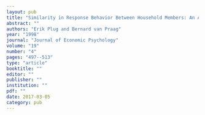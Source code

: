 ```yaml
---
layout: pub
title: "Similarity in Response Behavior Between Household Members: An Application to Income Evaluation"
abstract: ""
authors: "Erik Plug and Bernard van Praag"
year: "1998"
journal: "Journal of Economic Psychology"
volume: "19"
number: "4"
pages: "497--513"
type: "article"
booktitle: ""
editor: ""
publisher: ""
institution: ""
pdf: ""
date: 2017-03-05
category: pub
---
```

